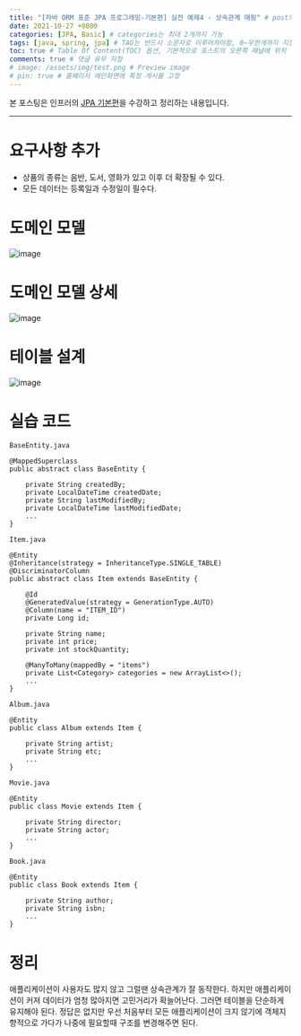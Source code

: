 ```yaml
---
title: "[자바 ORM 표준 JPA 프로그래밍-기본편] 실전 예제4 - 상속관계 매핑" # post의 layout이 기본적으로 post로 설정되어있어서 Front Matter에 따로 layout변수를 만들어 주지 않아도 됨
date: 2021-10-27 +0800
categories: [JPA, Basic] # categories는 최대 2개까지 가능
tags: [java, spring, jpa] # TAG는 반드시 소문자로 이루어져야함, 0~무한개까지 지정 가능
toc: true # Table Of Content(TOC) 옵션, 기본적으로 포스트의 오른쪽 패널에 위치
comments: true # 댓글 유무 지정
# image: /assets/img/test.png # Preview image
# pin: true # 홈페이지 메인화면에 특정 게시물 고정
---
```


본 포스팅은 인프러의 [JPA 기본편](https://www.inflearn.com/course/ORM-JPA-Basic#)을 수강하고 정리하는 내용입니다.

<hr>

# 요구사항 추가
- 상품의 종류는 음반, 도서, 영화가 있고 이후 더 확장될 수 있다.
- 모든 데이터는 등록일과 수정일이 필수다.

# 도메인 모델

![image](https://user-images.githubusercontent.com/44339530/139007199-f0cb8236-689f-4977-8e2c-e3eeb80172e3.png)

# 도메인 모델 상세

![image](https://user-images.githubusercontent.com/44339530/139007985-7a54190c-3937-4826-b2a7-d60c94d42b76.png)

# 테이블 설계

![image](https://user-images.githubusercontent.com/44339530/139008133-4246455b-3ef1-4a29-9ff9-e5cbcfac85cb.png)

# 실습 코드

`BaseEntity.java`

~~~
@MappedSuperclass
public abstract class BaseEntity {

    private String createdBy;
    private LocalDateTime createdDate;
    private String lastModifiedBy;
    private LocalDateTime lastModifiedDate;
    ...
}
~~~

`Item.java`

~~~
@Entity
@Inheritance(strategy = InheritanceType.SINGLE_TABLE)
@DiscriminatorColumn
public abstract class Item extends BaseEntity {

    @Id
    @GeneratedValue(strategy = GenerationType.AUTO)
    @Column(name = "ITEM_ID")
    private Long id;

    private String name;
    private int price;
    private int stockQuantity;

    @ManyToMany(mappedBy = "items")
    private List<Category> categories = new ArrayList<>();
    ...
}
~~~

`Album.java`

~~~
@Entity
public class Album extends Item {

    private String artist;
    private String etc;
    ...
}
~~~


`Movie.java`

~~~
@Entity
public class Movie extends Item {

    private String director;
    private String actor;
    ...
}
~~~

`Book.java`

~~~
@Entity
public class Book extends Item {

    private String author;
    private String isbn;
    ...
}
~~~

# 정리
애플리케이션이 사용자도 많지 않고 그럴땐 상속관계가 잘 동작한다. 하지만 애플리케이션이 커져 데이터가 엄청 많아지면 고민거리가 확늘어난다. 그러면 테이블을 단순하게 유지해야 된다. 정답은 없지만 우선 처음부터 모든 애플리케이션이 크지 않기에 객체지향적으로 가다가 나중에 필요할때 구조를 변경해주면 된다.